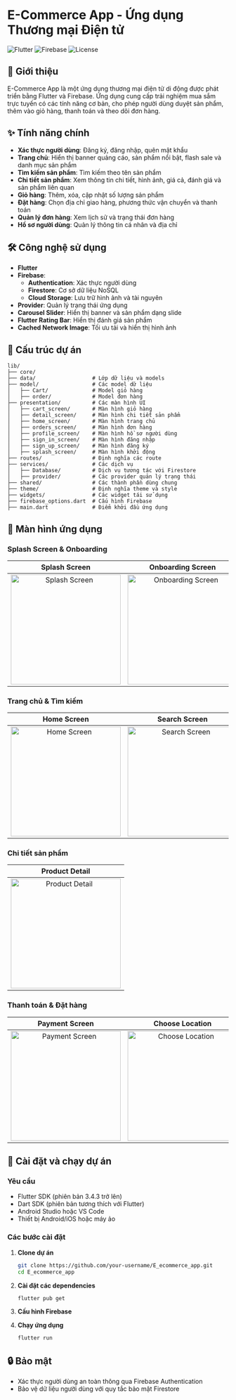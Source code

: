 # E-Commerce App - Ứng dụng Thương mại Điện tử

![Flutter](https://img.shields.io/badge/Flutter-3.4.3-blue)
![Firebase](https://img.shields.io/badge/Firebase-3.6.0-orange)
![License](https://img.shields.io/badge/License-MIT-green)

## 📱 Giới thiệu

E-Commerce App là một ứng dụng thương mại điện tử di động được phát triển bằng Flutter và Firebase. Ứng dụng cung cấp trải nghiệm mua sắm trực tuyến có các tính năng cơ bản, cho phép người dùng duyệt sản phẩm, thêm vào giỏ hàng, thanh toán và theo dõi đơn hàng.

## ✨ Tính năng chính

- **Xác thực người dùng**: Đăng ký, đăng nhập, quên mật khẩu
- **Trang chủ**: Hiển thị banner quảng cáo, sản phẩm nổi bật, flash sale và danh mục sản phẩm
- **Tìm kiếm sản phẩm**: Tìm kiếm theo tên sản phẩm
- **Chi tiết sản phẩm**: Xem thông tin chi tiết, hình ảnh, giá cả, đánh giá và sản phẩm liên quan
- **Giỏ hàng**: Thêm, xóa, cập nhật số lượng sản phẩm
- **Đặt hàng**: Chọn địa chỉ giao hàng, phương thức vận chuyển và thanh toán
- **Quản lý đơn hàng**: Xem lịch sử và trạng thái đơn hàng
- **Hồ sơ người dùng**: Quản lý thông tin cá nhân và địa chỉ


## 🛠️ Công nghệ sử dụng

- **Flutter**
- **Firebase**:
    - **Authentication**: Xác thực người dùng
    - **Firestore**: Cơ sở dữ liệu NoSQL
    - **Cloud Storage**: Lưu trữ hình ảnh và tài nguyên
- **Provider**: Quản lý trạng thái ứng dụng
- **Carousel Slider**: Hiển thị banner và sản phẩm dạng slide
- **Flutter Rating Bar**: Hiển thị đánh giá sản phẩm
- **Cached Network Image**: Tối ưu tải và hiển thị hình ảnh

## 📂 Cấu trúc dự án

```
lib/
├── core/
├── data/                  # Lớp dữ liệu và models
├── model/                 # Các model dữ liệu
│   ├── Cart/              # Model giỏ hàng
│   ├── order/             # Model đơn hàng
├── presentation/          # Các màn hình UI
│   ├── cart_screen/       # Màn hình giỏ hàng
│   ├── detail_screen/     # Màn hình chi tiết sản phẩm
│   ├── home_screen/       # Màn hình trang chủ
│   ├── orders_screen/     # Màn hình đơn hàng
│   ├── profile_screen/    # Màn hình hồ sơ người dùng
│   ├── sign_in_screen/    # Màn hình đăng nhập
│   ├── sign_up_screen/    # Màn hình đăng ký
│   ├── splash_screen/     # Màn hình khởi động
├── routes/                # Định nghĩa các route
├── services/              # Các dịch vụ
│   ├── Database/          # Dịch vụ tương tác với Firestore
│   ├── provider/          # Các provider quản lý trạng thái
├── shared/                # Các thành phần dùng chung
├── theme/                 # Định nghĩa theme và style
├── widgets/               # Các widget tái sử dụng
├── firebase_options.dart  # Cấu hình Firebase
├── main.dart              # Điểm khởi đầu ứng dụng
```

## 📱 Màn hình ứng dụng

### Splash Screen & Onboarding

| Splash Screen | Onboarding Screen | Welcome Screen |                                 SignIn Screen                                  |
|:-------------:|:-----------------:|:--------------:|:------------------------------------------------------------------------------:| 
| <img src="lib/assets/UI/Splash Screen.jpg" width="250" alt="Splash Screen"> | <img src="lib/assets/UI/Onboarding Screen.png" width="250" alt="Onboarding Screen"> | <img src="lib/assets/UI/Befor Login.png" width="250" alt="Welcome Screen"> | <img src="lib/assets/UI/User Sign up.png" width="250" alt="Onboarding Screen"> |



### Trang chủ & Tìm kiếm

| Home Screen | Search Screen |
|:-----------:|:-------------:|
| <img src="lib/assets/UI/Product - Category.png" width="250" alt="Home Screen"> | <img src="lib/assets/UI/Search Item.png" width="250" alt="Search Screen"> | 

### Chi tiết sản phẩm 

| Product Detail |
|:--------------:|
| <img src="lib/assets/UI/PRODUCT DETAIL.png" width="250" alt="Product Detail"> |

### Thanh toán & Đặt hàng

| Payment Screen | Choose Location | My Orders |
|:--------------:|:---------------:|:---------:|
| <img src="lib/assets/UI/PAYMENT.png" width="250" alt="Payment Screen"> | <img src="lib/assets/UI/PAYMENT-CHOOSE LOCATION.png" width="250" alt="Choose Location"> | <img src="lib/assets/UI/My Order.png" width="250" alt="My Orders"> |



## 🚀 Cài đặt và chạy dự án

### Yêu cầu

- Flutter SDK (phiên bản 3.4.3 trở lên)
- Dart SDK (phiên bản tương thích với Flutter)
- Android Studio hoặc VS Code
- Thiết bị Android/iOS hoặc máy ảo

### Các bước cài đặt

1. **Clone dự án**
   ```bash
   git clone https://github.com/your-username/E_ecommerce_app.git
   cd E_ecommerce_app
   ```

2. **Cài đặt các dependencies**
   ```bash
   flutter pub get
   ```

3. **Cấu hình Firebase**

4. **Chạy ứng dụng**
   ```bash
   flutter run
   ```

## 🔒 Bảo mật

- Xác thực người dùng an toàn thông qua Firebase Authentication
- Bảo vệ dữ liệu người dùng với quy tắc bảo mật Firestore

